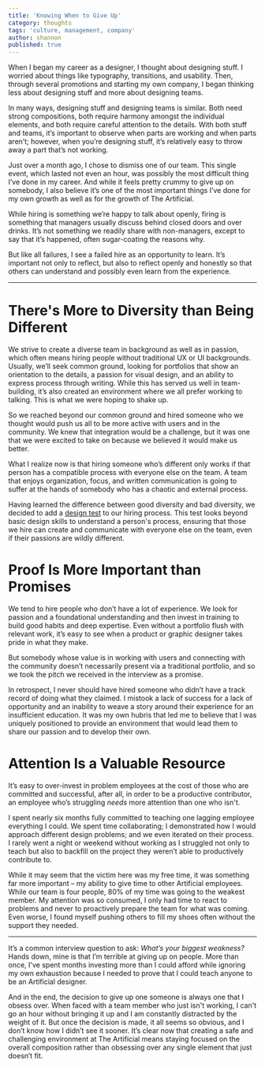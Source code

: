 ```yaml
---
title: 'Knowing When to Give Up'
category: thoughts
tags: 'culture, management, company'
author: shannon
published: true
---
```


When I began my career as a designer, I thought about designing stuff. I worried about things like typography, transitions, and usability. Then, through several promotions and starting my own company, I began thinking less about designing stuff and more about designing teams.

In many ways, designing stuff and designing teams is similar. Both need strong compositions, both require harmony amongst the individual elements, and both require careful attention to the details. With both stuff and teams, it’s important to observe when parts are working and when parts aren’t; however, when you’re designing stuff, it’s relatively easy to throw away a part that’s not working.

Just over a month ago, I chose to dismiss one of our team. This single event, which lasted not even an hour, was possibly the most difficult thing I’ve done in my career. And while it feels pretty crummy to give up on somebody, I also believe it’s one of the most important things I’ve done for my own growth as well as for the growth of The Artificial.

While hiring is something we’re happy to talk about openly, firing is something that managers usually discuss behind closed doors and over drinks. It’s not something we readily share with non-managers, except to say that it’s happened, often sugar-coating the reasons why.

But like all failures, I see a failed hire as an opportunity to learn. It’s important not only to reflect, but also to reflect openly and honestly so that others can understand and possibly even learn from the experience.

---

# There's More to Diversity than Being Different

We strive to create a diverse team in background as well as in passion, which often means hiring people without traditional UX or UI backgrounds. Usually, we’ll seek common ground, looking for portfolios that show an orientation to the details, a passion for visual design, and an ability to express process through writing. While this has served us well in team-building, it’s also created an environment where we all prefer working to talking. This is what we were hoping to shake up.

So we reached beyond our common ground and hired someone who we thought would push us all to be more active with users and in the community. We knew that integration would be a challenge, but it was one that we were excited to take on because we believed it would make us better.

What I realize now is that hiring someone who’s different only works if that person has a compatible process with everyone else on the team. A team that enjoys organization, focus, and written communication is going to suffer at the hands of somebody who has a chaotic and external process.

Having learned the difference between good diversity and bad diversity, we decided to add a [design test](http://theartificial.nl/blog/2017/04/11/design-test.html) to our hiring process. This test looks beyond basic design skills to understand a person's process, ensuring that those we hire can create and communicate with everyone else on the team, even if their passions are wildly different.

# Proof Is More Important than Promises

We tend to hire people who don’t have a lot of experience. We look for passion and a foundational understanding and then invest in training to build good habits and deep expertise. Even without a portfolio flush with relevant work, it’s easy to see when a product or graphic designer takes pride in what they make.

But somebody whose value is in working with users and connecting with the community doesn’t necessarily present via a traditional portfolio, and so we took the pitch we received in the interview as a promise.

In retrospect, I never should have hired someone who didn’t have a track record of doing what they claimed. I mistook a lack of success for a lack of opportunity and an inability to weave a story around their experience for an insufficient education. It was my own hubris that led me to believe that I was uniquely positioned to provide an environment that would lead them to share our passion and to develop their own.

# Attention Is a Valuable Resource

It’s easy to over-invest in problem employees at the cost of those who are committed and successful, after all, in order to be a productive contributor, an employee who’s struggling _needs_ more attention than one who isn't.

I spent nearly six months fully committed to teaching one lagging employee everything I could. We spent time collaborating; I demonstrated how I would approach different design problems; and we even iterated on their process. I rarely went a night or weekend without working as I struggled not only to teach but also to backfill on the project they weren’t able to productively contribute to.

While it may seem that the victim here was my free time, it was something far more important – my ability to give time to other Artificial employees. While our team is four people, 80% of my time was going to the weakest member. My attention was so consumed, I only had time to react to problems and never to proactively prepare the team for what was coming. Even worse, I found myself pushing others to fill my shoes often without the support they needed.

---

It’s a common interview question to ask: _What’s your biggest weakness?_ Hands down, mine is that I’m terrible at giving up on people. More than once, I've spent months investing more than I could afford while ignoring my own exhaustion because I needed to prove that I could teach anyone to be an Artificial designer.

And in the end, the decision to give up one someone is always one that I obsess over. When faced with a team member who just isn't working, I can't go an hour without bringing it up and I am constantly distracted by the weight of it. But once the decision is made, it all seems so obvious, and I don’t know how I didn’t see it sooner. It’s clear now that creating a safe and challenging environment at The Artificial means staying focused on the overall composition rather than obsessing over any single element that just doesn’t fit.
